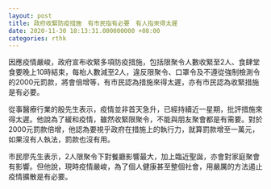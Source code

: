 ```yaml
---
layout: post
title: 政府收緊防疫措施　有市民指有必要　有人指來得太遲　
date: 2020-11-30 18:13:31.000000000 +08:00
categories: rthk
---
```


因應疫情嚴峻，政府宣布收緊多項防疫措施，包括限聚令人數收緊至2人、食肆堂食要晚上10時結束，每枱人數減至2人，違反限聚令、口罩令及不遵從強制檢測令的2000元罰款，將會倍增等，有市民認為措施來得太遲，亦有市民認為收緊措施是有必要。

從事醫療行業的殷先生表示，疫情並非首天急升，已經持續近一星期，批評措施來得太遲。他說為了緩和疫情，雖然收緊限聚令，不能與朋友聚會都是有需要。對於2000元罰款倍增，他認為要視乎政府在措施上的執行力，就算罰款增至一萬元，如果沒有人執法，罰款也沒有用。

市民廖先生表示，2人限聚令下對餐廳影響最大，加上臨近聖誕，亦會對家庭聚會有影響。但他說，現時疫情嚴峻，為了個人健康甚至整個社會，用嚴厲的方法遏止疫情擴散是有必要。
